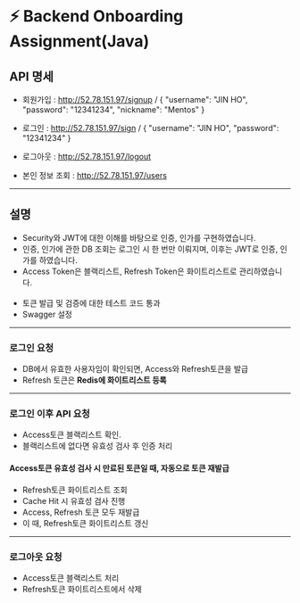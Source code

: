 # ⚡ Backend Onboarding Assignment(Java)

## API 명세

- 회원가입 : http://52.78.151.97/signup  /
  {
  "username": "JIN HO",
  "password": "12341234",
  "nickname": "Mentos"
  }


- 로그인 : http://52.78.151.97/sign / {
  "username": "JIN HO",
  "password": "12341234"
  }

- 로그아웃 : http://52.78.151.97/logout

- 본인 정보 조회 : http://52.78.151.97/users

---

## 설명

- Security와 JWT에 대한 이해를 바탕으로 인증, 인가를 구현하였습니다.
- 인증, 인가에 관한 DB 조회는 로그인 시 한 번만 이뤄지며, 이후는 JWT로 인증, 인가를 하였습니다.
- Access Token은 블랙리스트, Refresh Token은 화이트리스트로 관리하였습니다.
  <br><br>
- 토큰 발급 및 검증에 대한 테스트 코드 통과
- Swagger 설정

---

### 로그인 요청

- DB에서 유효한 사용자임이 확인되면, Access와 Refresh토큰을 발급
- Refresh 토큰은 **Redis에 화이트리스트 등록**

---

### 로그인 이후 API 요청

- Access토큰 블랙리스트 확인.
- 블랙리스트에 없다면 유효성 검사 후 인증 처리

#### Access토큰 유효성 검사 시 만료된 토큰일 때, 자동으로 토큰 재발급

- Refresh토큰 화이트리스트 조회
- Cache Hit 시 유효성 검사 진행
- Access, Refresh 토큰 모두 재발급
- 이 때, Refresh토큰 화이트리스트 갱신

---

### 로그아웃 요청

- Access토큰 블랙리스트 처리
- Refresh토큰 화이트리스트에서 삭제

